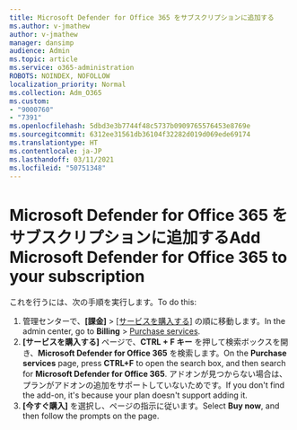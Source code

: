 ```yaml
---
title: Microsoft Defender for Office 365 をサブスクリプションに追加する
ms.author: v-jmathew
author: v-jmathew
manager: dansimp
audience: Admin
ms.topic: article
ms.service: o365-administration
ROBOTS: NOINDEX, NOFOLLOW
localization_priority: Normal
ms.collection: Adm_O365
ms.custom:
- "9000760"
- "7391"
ms.openlocfilehash: 5dbd3e3b7744f48c5737b0909765576453e8769e
ms.sourcegitcommit: 6312ee31561db36104f32282d019d069ede69174
ms.translationtype: HT
ms.contentlocale: ja-JP
ms.lasthandoff: 03/11/2021
ms.locfileid: "50751348"
---
```

# <a name="add-microsoft-defender-for-office-365-to-your-subscription"></a><span data-ttu-id="154c6-102">Microsoft Defender for Office 365 をサブスクリプションに追加する</span><span class="sxs-lookup"><span data-stu-id="154c6-102">Add Microsoft Defender for Office 365 to your subscription</span></span>

<span data-ttu-id="154c6-103">これを行うには、次の手順を実行します。</span><span class="sxs-lookup"><span data-stu-id="154c6-103">To do this:</span></span>

1. <span data-ttu-id="154c6-104">管理センターで、**[課金]** > [[サービスを購入する]](https://go.microsoft.com/fwlink/p/?linkid=868433) の順に移動します。</span><span class="sxs-lookup"><span data-stu-id="154c6-104">In the admin center, go to **Billing** > [Purchase services](https://go.microsoft.com/fwlink/p/?linkid=868433).</span></span>
2. <span data-ttu-id="154c6-105">**[サービスを購入する]** ページで、**CTRL + F キー** を押して検索ボックスを開き、**Microsoft Defender for Office 365** を検索します。</span><span class="sxs-lookup"><span data-stu-id="154c6-105">On the **Purchase services** page, press **CTRL+F** to open the search box, and then search for **Microsoft Defender for Office 365**.</span></span> <span data-ttu-id="154c6-106">アドオンが見つからない場合は、プランがアドオンの追加をサポートしていないためです。</span><span class="sxs-lookup"><span data-stu-id="154c6-106">If you don't find the add-on, it's because your plan doesn't support adding it.</span></span>
3. <span data-ttu-id="154c6-107">**[今すぐ購入]** を選択し、ページの指示に従います。</span><span class="sxs-lookup"><span data-stu-id="154c6-107">Select **Buy now**, and then follow the prompts on the page.</span></span>
